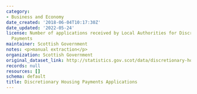 ```yaml
---
category:
- Business and Economy
date_created: '2018-06-04T10:17:30Z'
date_updated: '2022-05-24'
license: Number of applications received by Local Authorities for Discretionary Housing
  Payments
maintainer: Scottish Government
notes: <p>manual extraction</p>
organization: Scottish Government
original_dataset_link: http://statistics.gov.scot/data/discretionary-housing-payments-applications
records: null
resources: []
schema: default
title: Discretionary Housing Payments Applications
---
```

